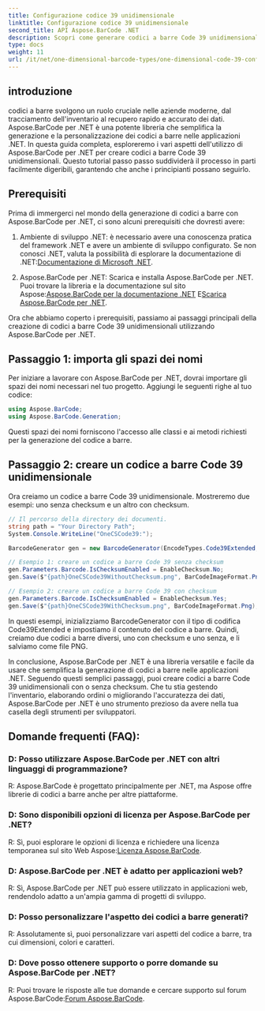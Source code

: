 ```yaml
---
title: Configurazione codice 39 unidimensionale
linktitle: Configurazione codice 39 unidimensionale
second_title: API Aspose.BarCode .NET
description: Scopri come generare codici a barre Code 39 unidimensionali in .NET con Aspose.BarCode. Guida passo passo per gli sviluppatori.
type: docs
weight: 11
url: /it/net/one-dimensional-barcode-types/one-dimensional-code-39-configuration/
---
```


## introduzione

codici a barre svolgono un ruolo cruciale nelle aziende moderne, dal tracciamento dell'inventario al recupero rapido e accurato dei dati. Aspose.BarCode per .NET è una potente libreria che semplifica la generazione e la personalizzazione dei codici a barre nelle applicazioni .NET. In questa guida completa, esploreremo i vari aspetti dell'utilizzo di Aspose.BarCode per .NET per creare codici a barre Code 39 unidimensionali. Questo tutorial passo passo suddividerà il processo in parti facilmente digeribili, garantendo che anche i principianti possano seguirlo.

## Prerequisiti

Prima di immergerci nel mondo della generazione di codici a barre con Aspose.BarCode per .NET, ci sono alcuni prerequisiti che dovresti avere:

1.  Ambiente di sviluppo .NET: è necessario avere una conoscenza pratica del framework .NET e avere un ambiente di sviluppo configurato. Se non conosci .NET, valuta la possibilità di esplorare la documentazione di .NET:[Documentazione di Microsoft .NET](https://docs.microsoft.com/en-us/dotnet/).

2. Aspose.BarCode per .NET: Scarica e installa Aspose.BarCode per .NET. Puoi trovare la libreria e la documentazione sul sito Aspose:[Aspose.BarCode per la documentazione .NET](https://reference.aspose.com/barcode/net/) E[Scarica Aspose.BarCode per .NET](https://releases.aspose.com/barcode/net/).

Ora che abbiamo coperto i prerequisiti, passiamo ai passaggi principali della creazione di codici a barre Code 39 unidimensionali utilizzando Aspose.BarCode per .NET.

## Passaggio 1: importa gli spazi dei nomi
Per iniziare a lavorare con Aspose.BarCode per .NET, dovrai importare gli spazi dei nomi necessari nel tuo progetto. Aggiungi le seguenti righe al tuo codice:

```csharp
using Aspose.BarCode;
using Aspose.BarCode.Generation;
```

Questi spazi dei nomi forniscono l'accesso alle classi e ai metodi richiesti per la generazione del codice a barre.

## Passaggio 2: creare un codice a barre Code 39 unidimensionale

Ora creiamo un codice a barre Code 39 unidimensionale. Mostreremo due esempi: uno senza checksum e un altro con checksum.

```csharp
// Il percorso della directory dei documenti.
string path = "Your Directory Path";
System.Console.WriteLine("OneCSCode39:");

BarcodeGenerator gen = new BarcodeGenerator(EncodeTypes.Code39Extended, "CODE");

// Esempio 1: creare un codice a barre Code 39 senza checksum
gen.Parameters.Barcode.IsChecksumEnabled = EnableChecksum.No;
gen.Save($"{path}OneCSCode39WithoutChecksum.png", BarCodeImageFormat.Png);

// Esempio 2: creare un codice a barre Code 39 con checksum
gen.Parameters.Barcode.IsChecksumEnabled = EnableChecksum.Yes;
gen.Save($"{path}OneCSCode39WithChecksum.png", BarCodeImageFormat.Png);
```

In questi esempi, inizializziamo BarcodeGenerator con il tipo di codifica Code39Extended e impostiamo il contenuto del codice a barre. Quindi, creiamo due codici a barre diversi, uno con checksum e uno senza, e li salviamo come file PNG.

In conclusione, Aspose.BarCode per .NET è una libreria versatile e facile da usare che semplifica la generazione di codici a barre nelle applicazioni .NET. Seguendo questi semplici passaggi, puoi creare codici a barre Code 39 unidimensionali con o senza checksum. Che tu stia gestendo l'inventario, elaborando ordini o migliorando l'accuratezza dei dati, Aspose.BarCode per .NET è uno strumento prezioso da avere nella tua casella degli strumenti per sviluppatori.

## Domande frequenti (FAQ):

### D: Posso utilizzare Aspose.BarCode per .NET con altri linguaggi di programmazione?
R: Aspose.BarCode è progettato principalmente per .NET, ma Aspose offre librerie di codici a barre anche per altre piattaforme.

### D: Sono disponibili opzioni di licenza per Aspose.BarCode per .NET?
R: Sì, puoi esplorare le opzioni di licenza e richiedere una licenza temporanea sul sito Web Aspose:[Licenza Aspose.BarCode](https://purchase.aspose.com/temporary-license/).

### D: Aspose.BarCode per .NET è adatto per applicazioni web?
R: Sì, Aspose.BarCode per .NET può essere utilizzato in applicazioni web, rendendolo adatto a un'ampia gamma di progetti di sviluppo.

### D: Posso personalizzare l'aspetto dei codici a barre generati?
R: Assolutamente sì, puoi personalizzare vari aspetti del codice a barre, tra cui dimensioni, colori e caratteri.

### D: Dove posso ottenere supporto o porre domande su Aspose.BarCode per .NET?
 R: Puoi trovare le risposte alle tue domande e cercare supporto sul forum Aspose.BarCode:[Forum Aspose.BarCode](https://forum.aspose.com/c/barcode/13).
